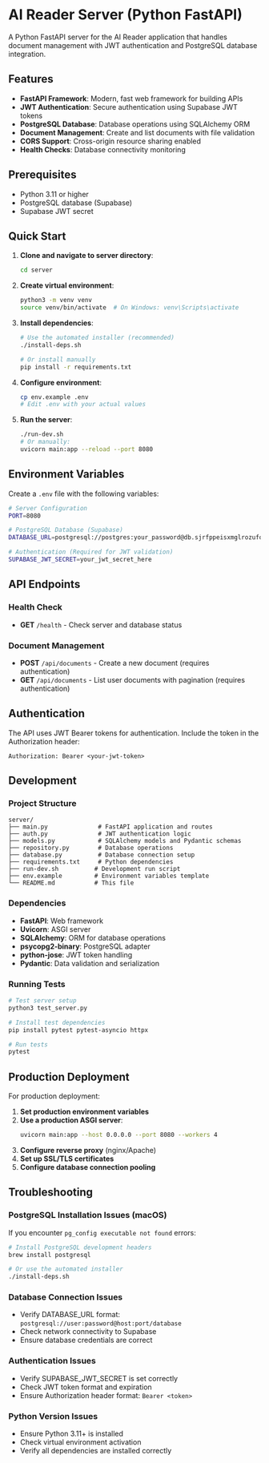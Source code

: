# AI Reader Server (Python FastAPI)

A Python FastAPI server for the AI Reader application that handles document management with JWT authentication and PostgreSQL database integration.

## Features

- **FastAPI Framework**: Modern, fast web framework for building APIs
- **JWT Authentication**: Secure authentication using Supabase JWT tokens
- **PostgreSQL Database**: Database operations using SQLAlchemy ORM
- **Document Management**: Create and list documents with file validation
- **CORS Support**: Cross-origin resource sharing enabled
- **Health Checks**: Database connectivity monitoring

## Prerequisites

- Python 3.11 or higher
- PostgreSQL database (Supabase)
- Supabase JWT secret

## Quick Start

1. **Clone and navigate to server directory**:
   ```bash
   cd server
   ```

2. **Create virtual environment**:
   ```bash
   python3 -m venv venv
   source venv/bin/activate  # On Windows: venv\Scripts\activate
   ```

3. **Install dependencies**:
   ```bash
   # Use the automated installer (recommended)
   ./install-deps.sh
   
   # Or install manually
   pip install -r requirements.txt
   ```

4. **Configure environment**:
   ```bash
   cp env.example .env
   # Edit .env with your actual values
   ```

5. **Run the server**:
   ```bash
   ./run-dev.sh
   # Or manually:
   uvicorn main:app --reload --port 8080
   ```

## Environment Variables

Create a `.env` file with the following variables:

```bash
# Server Configuration
PORT=8080

# PostgreSQL Database (Supabase)
DATABASE_URL=postgresql://postgres:your_password@db.sjrfppeisxmglrozufoy.supabase.co:6543/postgres

# Authentication (Required for JWT validation)
SUPABASE_JWT_SECRET=your_jwt_secret_here
```

## API Endpoints

### Health Check
- **GET** `/health` - Check server and database status

### Document Management
- **POST** `/api/documents` - Create a new document (requires authentication)
- **GET** `/api/documents` - List user documents with pagination (requires authentication)

## Authentication

The API uses JWT Bearer tokens for authentication. Include the token in the Authorization header:

```
Authorization: Bearer <your-jwt-token>
```

## Development

### Project Structure

```
server/
├── main.py              # FastAPI application and routes
├── auth.py              # JWT authentication logic
├── models.py            # SQLAlchemy models and Pydantic schemas
├── repository.py        # Database operations
├── database.py          # Database connection setup
├── requirements.txt     # Python dependencies
├── run-dev.sh          # Development run script
├── env.example         # Environment variables template
└── README.md           # This file
```

### Dependencies

- **FastAPI**: Web framework
- **Uvicorn**: ASGI server
- **SQLAlchemy**: ORM for database operations
- **psycopg2-binary**: PostgreSQL adapter
- **python-jose**: JWT token handling
- **Pydantic**: Data validation and serialization

### Running Tests

```bash
# Test server setup
python3 test_server.py

# Install test dependencies
pip install pytest pytest-asyncio httpx

# Run tests
pytest
```

## Production Deployment

For production deployment:

1. **Set production environment variables**
2. **Use a production ASGI server**:
   ```bash
   uvicorn main:app --host 0.0.0.0 --port 8080 --workers 4
   ```
3. **Configure reverse proxy** (nginx/Apache)
4. **Set up SSL/TLS certificates**
5. **Configure database connection pooling**

## Troubleshooting

### PostgreSQL Installation Issues (macOS)

If you encounter `pg_config executable not found` errors:

```bash
# Install PostgreSQL development headers
brew install postgresql

# Or use the automated installer
./install-deps.sh
```

### Database Connection Issues
- Verify DATABASE_URL format: `postgresql://user:password@host:port/database`
- Check network connectivity to Supabase
- Ensure database credentials are correct

### Authentication Issues
- Verify SUPABASE_JWT_SECRET is set correctly
- Check JWT token format and expiration
- Ensure Authorization header format: `Bearer <token>`

### Python Version Issues
- Ensure Python 3.11+ is installed
- Check virtual environment activation
- Verify all dependencies are installed correctly
